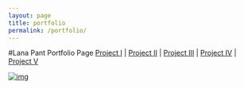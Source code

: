 ```yaml
---
layout: page
title: portfolio
permalink: /portfolio/
---
```


#Lana Pant Portfolio Page
[Project I](http://lanapant.github.io/project1/) | [Project II](http://lanapant.github.io/project2/) | [Project III](http://lanapant.github.io/project3/) | [Project IV](http://lanapant.github.io/project4/) | [Project V](http://lanapant.github.io/project5/)

[![img](https://farm8.staticflickr.com/7524/16335275505_aa257c2e0e_m.jpg)](www.google.com)
